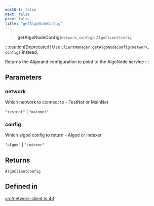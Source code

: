 ```yaml
---
editUrl: false
next: false
prev: false
title: "getAlgoNodeConfig"
---
```


> **getAlgoNodeConfig**(`network`, `config`): `AlgoClientConfig`

:::caution[Deprecated]
Use `ClientManager.getAlgoNodeConfig(network, config)` instead.

Returns the Algorand configuration to point to the AlgoNode service
:::

## Parameters

### network

Which network to connect to - TestNet or MainNet

`"testnet"` | `"mainnet"`

### config

Which algod config to return - Algod or Indexer

`"algod"` | `"indexer"`

## Returns

`AlgoClientConfig`

## Defined in

[src/network-client.ts:43](https://github.com/algorandfoundation/algokit-utils-ts/blob/e57e96ab17213653e656688e8d7251c0107554cf/src/network-client.ts#L43)

